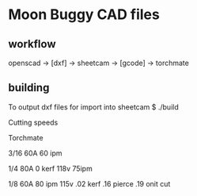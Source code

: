 # Moon Buggy CAD files

## workflow
openscad -> [dxf] -> sheetcam -> [gcode] -> torchmate

## building
To output dxf files for import into sheetcam
$ ./build

Cutting speeds

Torchmate

3/16 
60A
60 ipm

1/4
80A
0 kerf
118v
75ipm

1/8
60A
80 ipm
115v
.02 kerf
.16 pierce
.19 onit cut

